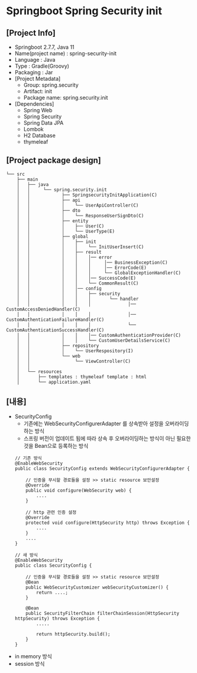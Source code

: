 # Springboot Spring Security init

## [Project Info]
- Springboot 2.7.7, Java 11
- Name(project name) : spring-security-init
- Language : Java
- Type : Gradle(Groovy)
- Packaging : Jar
- [Project Metadata]
  - Group: spring.security
  - Artifact: init
  - Package name: spring.security.init
- [Dependencies]
  - Spring Web
  - Spring Security
  - Spring Data JPA
  - Lombok
  - H2 Database
  - thymeleaf

## [Project package design]
```
└── src
    ├── main
    │   ├── java
    │   │     └── spring.security.init
    │   │            ├── SpringsecurityInitApplication(C)
    │   │            ├── api
    │   │            │    └── UserApiController(C)
    │   │            ├── dto
    │   │            │    └── ResponseUserSignDto(C)
    │   │            ├── entity
    │   │            │    ├── User(C)
    │   │            │    └── UserType(E)
    │   │            ├── global
    │   │            │    ├── init
    │   │            │    │    └── InitUserInsert(C)
    │   │            │    ├── result
    │   │            │    │    │── error
    │   │            │    │    │     │── BusinessException(C)
    │   │            │    │    │     │── ErrorCode(E)
    │   │            │    │    │     └── GlobalExceptionHandler(C)
    │   │            │    │    │── SuccessCode(E)
    │   │            │    │    └── CommonResult(C)
    │   │            │    │── config
    │   │            │    │    ├── security
    │   │            │    │    │       └── handler
    │   │            │    │    │              │── CustomAccessDeniedHandler(C)
    │   │            │    │    │              │── CustomAuthenticationFailureHandler(C)
    │   │            │    │    │              └── CustomAuthenticationSuccessHandler(C)
    │   │            │    │    │── CustomAuthenticationProvider(C)
    │   │            │    │    └── CustomUserDetailsService(C)
    │   │            ├── repository
    │   │            │    └── UserRespository(I)
    │   │            └── web
    │   │                 └── ViewController(C)
    │   │        
    │   └── resources
    │       ├── templates : thymeleaf template : html           
    │       └── application.yaml
```

## [내용]
- SecurityConfig
  - 기존에는 WebSecurityConfigurerAdapter 를 상속받아 설정을 오버라이딩 하는 방식
  - 스프링 버전이 업데이트 됨에 따라 상속 후 오버라이딩하는 방식이 아닌 필요한 것을 Bean으로 등록하는 방식
  ```
  // 기존 방식
  @EnableWebSecurity 
  public class SecurityConfig extends WebSecurityConfigurerAdapter { 
     
      // 인증을 무시할 경로들을 설정 >> static resource 보안설정
      @Override
      public void configure(WebSecurity web) {
          ....
      }
  
      // http 관련 인증 설정
      @Override
      protected void configure(HttpSecurity http) throws Exception {
          ....    
      }
      ....
  }
  
  // 새 방식
  @EnableWebSecurity
  public class SecurityConfig {
  
      // 인증을 무시할 경로들을 설정 >> static resource 보안설정
      @Bean
      public WebSecurityCustomizer webSecurityCustomizer() {
          return ....;
      }
  
      @Bean
      public SecurityFilterChain filterChainSession(HttpSecurity httpSecurity) throws Exception {
          .....

          return httpSecurity.build();
      }
  }
  ```
- in memory 방식
- session 방식
